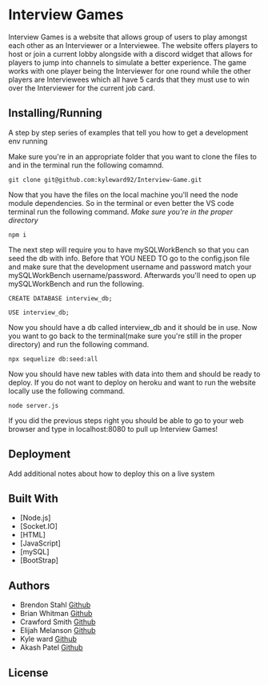 # Interview Games

Interview Games is a website that allows group of users to play amongst each other as an Interviewer or a Interviewee. The website offers players to host or join a current lobby alongside with a discord widget that allows for players to jump into channels to simulate a better experience. The game works with one player being the Interviewer for one round while the other players are Interviewees which all have 5 cards that they must use to win over the Interviewer for the current job card.

## Installing/Running

A step by step series of examples that tell you how to get a development env running

Make sure you're in an appropriate folder that you want to clone the files to and in the terminal run the following comamnd.

```
git clone git@github.com:kyleward92/Interview-Game.git
```

Now that you have the files on the local machine you'll need the node module dependencies. So in the terminal or even better the VS code terminal run the following command. _Make sure you're in the proper directory_

```
npm i
```

The next step will require you to have mySQLWorkBench so that you can seed the db with info. Before that YOU NEED TO go to the config.json file and make sure that the development username and password match your mySQLWorkBench username/password. Afterwards you'll need to open up mySQLWorkBench and run the following.

```
CREATE DATABASE interview_db;
```

```
USE interview_db;
```

Now you should have a db called interview_db and it should be in use. Now you want to go back to the terminal(make sure you're still in the proper directory) and run the following command.

```
npx sequelize db:seed:all
```

Now you should have new tables with data into them and should be ready to deploy. If you do not want to deploy on heroku and want to run the website locally use the following command.

```
node server.js
```

If you did the previous steps right you should be able to go to your web browser and type in localhost:8080 to pull up Interview Games!

## Deployment

Add additional notes about how to deploy this on a live system

## Built With

- [Node.js]
- [Socket.IO]
- [HTML]
- [JavaScript]
- [mySQL]
- [BootStrap]

## Authors

- Brendon Stahl [Github](https://github.com/kyleward92/Interview-Game/tree/Brendon)
- Brian Whitman [Github](https://github.com/kyleward92/Interview-Game/tree/Brian)
- Crawford Smith [Github](https://github.com/kyleward92/Interview-Game/tree/Crawford)
- Elijah Melanson [Github](https://github.com/kyleward92/Interview-Game/tree/Elijah)
- Kyle ward [Github](https://github.com/kyleward92/Interview-Game)
- Akash Patel [Github](https://github.com/kyleward92/Interview-Game/tree/Akash)

## License
